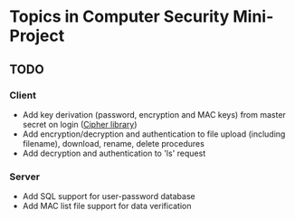 # Topics in Computer Security Mini-Project #

## TODO ##
### Client ###
* Add key derivation (password, encryption and MAC keys) from master secret on login ([Cipher library](https://cryptography.io/en/latest/hazmat/primitives/symmetric-encryption/#cryptography.hazmat.primitives.ciphers))
* Add encryption/decryption and authentication to file upload (including filename), download, rename, delete procedures
* Add decryption and authentication to 'ls' request

### Server ###
* Add SQL support for user-password database
* Add MAC list file support for data verification
